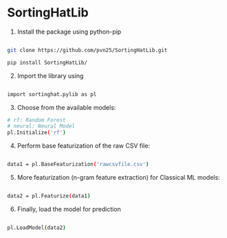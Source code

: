 # SortingHatLib


1. Install the package using python-pip

```bash

git clone https://github.com/pvn25/SortingHatLib.git

pip install SortingHatLib/
```
2. Import the library using 

```bash

import sortinghat.pylib as pl

```
3. Choose from the available models:


```bash
# rf: Random Forest
# neural: Neural Model
pl.Initialize('rf')

```

4. Perform base featurization of the raw CSV file:

```bash

data1 = pl.BaseFeaturization('rawcsvfile.csv')

```

5. More featurization (n-gram feature extraction) for Classical ML models:

```bash

data2 = pl.Featurize(data1)

```

6. Finally, load the model for prediction

```bash

pl.LoadModel(data2)

```

